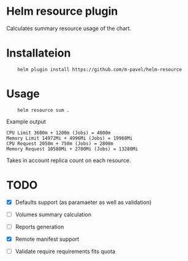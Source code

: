 # Helm resource plugin
Calculates summary resource usage of the chart.
# Installateion 
```
    helm plugin install https://github.com/m-pavel/helm-resource
```
# Usage 
```
    helm resource sum .
```
Example output
```
CPU Limit 3600m + 1200m (Jobs) = 4800m
Memory Limit 14972Mi + 4996Mi (Jobs) = 19968Mi
CPU Request 2050m + 750m (Jobs) = 2800m
Memory Request 10580Mi + 2700Mi (Jobs) = 13280Mi
```
Takes in account replica count on each resource.

# TODO
  - [X] Defaults support (as paramaeter as well as validation)
  - [ ] Volumes summary calculation
  - [ ] Reports generation
  - [X] Remote manifest support
  - [ ] Validate require requirements fits quota
  